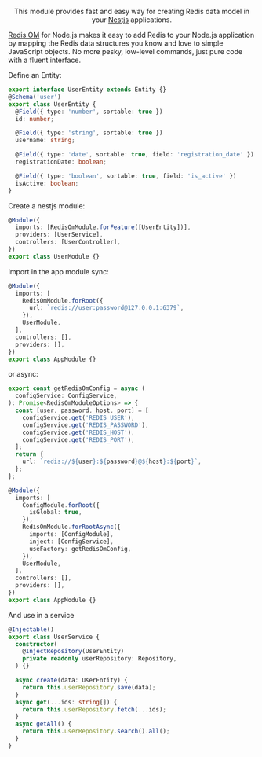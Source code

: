 <p align="center">
  This module provides fast and easy way for creating Redis data model in your <a href="https://github.com/nestjs/nest" target="blank" rel="noopener noreferrer">Nestjs</a> applications.
</p>
<p>
  <a href="https://github.com/redis/redis-om-node" target="blank" rel="noopener noreferrer">Redis OM</a> for Node.js makes it easy to add Redis to your Node.js application by mapping the Redis data structures you know and love to simple JavaScript objects. No more pesky, low-level commands, just pure code with a fluent interface.
</p>

Define an Entity:

```typescript
export interface UserEntity extends Entity {}
@Schema('user')
export class UserEntity {
  @Field({ type: 'number', sortable: true })
  id: number;

  @Field({ type: 'string', sortable: true })
  username: string;

  @Field({ type: 'date', sortable: true, field: 'registration_date' })
  registrationDate: boolean;

  @Field({ type: 'boolean', sortable: true, field: 'is_active' })
  isActive: boolean;
}
```

Create a nestjs module:

```typescript
@Module({
  imports: [RedisOmModule.forFeature([UserEntity])],
  providers: [UserService],
  controllers: [UserController],
})
export class UserModule {}
```

Import in the app module sync:

```typescript
@Module({
  imports: [
    RedisOmModule.forRoot({
      url: `redis://user:password@127.0.0.1:6379`,
    }),
    UserModule,
  ],
  controllers: [],
  providers: [],
})
export class AppModule {}
```

or async:

```typescript
export const getRedisOmConfig = async (
  configService: ConfigService,
): Promise<RedisOmModuleOptions> => {
  const [user, password, host, port] = [
    configService.get('REDIS_USER'),
    configService.get('REDIS_PASSWORD'),
    configService.get('REDIS_HOST'),
    configService.get('REDIS_PORT'),
  ];
  return {
    url: `redis://${user}:${password}@${host}:${port}`,
  };
};
```

```typescript
@Module({
  imports: [
    ConfigModule.forRoot({
      isGlobal: true,
    }),
    RedisOmModule.forRootAsync({
      imports: [ConfigModule],
      inject: [ConfigService],
      useFactory: getRedisOmConfig,
    }),
    UserModule,
  ],
  controllers: [],
  providers: [],
})
export class AppModule {}
```

And use in a service

```typescript
@Injectable()
export class UserService {
  constructor(
    @InjectRepository(UserEntity)
    private readonly userRepository: Repository,
  ) {}

  async create(data: UserEntity) {
    return this.userRepository.save(data);
  }
  async get(...ids: string[]) {
    return this.userRepository.fetch(...ids);
  }
  async getAll() {
    return this.userRepository.search().all();
  }
}
```
